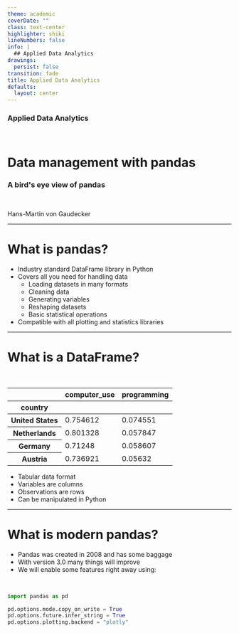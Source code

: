```yaml
---
theme: academic
coverDate: ""
class: text-center
highlighter: shiki
lineNumbers: false
info: |
  ## Applied Data Analytics
drawings:
  persist: false
transition: fade
title: Applied Data Analytics
defaults:
  layout: center
---
```


### Applied Data Analytics

<br>

# Data management with pandas

### A bird's eye view of pandas

<br>


Hans-Martin von Gaudecker

---

# What is pandas?

- Industry standard DataFrame library in Python
- Covers all you need for handling data
  - Loading datasets in many formats
  - Cleaning data
  - Generating variables
  - Reshaping datasets
  - Basic statistical operations
- Compatible with all plotting and statistics libraries

---

# What is a DataFrame?

<br/>

<div class="grid grid-cols-2 gap-12">
<div>

<table border="0" class="dataframe">
  <thead>
    <tr style="text-align: right;">
      <th></th>
      <th>computer_use</th>
      <th>programming</th>
    </tr>
    <tr>
      <th>country</th>
      <th></th>
      <th></th>
    </tr>
  </thead>
  <tbody>
    <tr>
      <th>United States</th>
      <td>0.754612</td>
      <td>0.074551</td>
    </tr>
    <tr>
      <th>Netherlands</th>
      <td>0.801328</td>
      <td>0.057847</td>
    </tr>
    <tr>
      <th>Germany</th>
      <td>0.71248</td>
      <td>0.058607</td>
    </tr>
    <tr>
      <th>Austria</th>
      <td>0.736921</td>
      <td>0.05632</td>
    </tr>
  </tbody>
</table>

</div>

<div>

- Tabular data format
- Variables are columns
- Observations are rows
- Can be manipulated in Python

</div>
</div>


---

# What is **modern** pandas?

- Pandas was created in 2008 and has some baggage
- With version 3.0 many things will improve
- We will enable some features right away using:

<br/>

```python
import pandas as pd

pd.options.mode.copy_on_write = True
pd.options.future.infer_string = True
pd.options.plotting.backend = "plotly"
```
